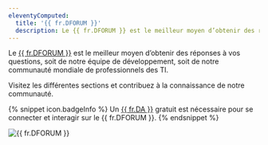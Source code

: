 ```yaml
---
eleventyComputed:
  title: '{{ fr.DFORUM }}'
  description: Le {{ fr.DFORUM }} est le meilleur moyen d’obtenir des réponses à vos questions, soit de notre équipe de développement, soit de notre communauté mondiale de professionnels des TI.
---
```

Le [{{ fr.DFORUM }}](https://forum.devolutions.net/) est le meilleur moyen d’obtenir des réponses à vos questions, soit de notre équipe de développement, soit de notre communauté mondiale de professionnels des TI.

Visitez les différentes sections et contribuez à la connaissance de notre communauté.

{% snippet icon.badgeInfo %}
Un [{{ fr.DA }}](/fr/cloud/devolutions-account/) gratuit est nécessaire pour se connecter et interagir sur le {{ fr.DFORUM }}.
{% endsnippet %}

![{{ fr.DFORUM }}](https://webdevolutions.azureedge.net/docs/fr/cloud/Cloud2001.png)
